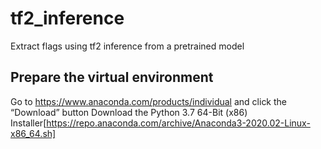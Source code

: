 # tf2_inference
Extract flags using tf2 inference from a pretrained model

## Prepare the virtual environment
Go to https://www.anaconda.com/products/individual and click the “Download” button
Download the Python 3.7 64-Bit (x86) Installer[https://repo.anaconda.com/archive/Anaconda3-2020.02-Linux-x86_64.sh]
